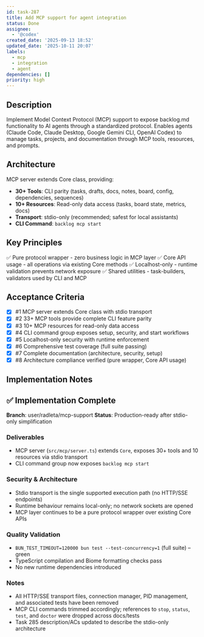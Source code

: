 ```yaml
---
id: task-287
title: Add MCP support for agent integration
status: Done
assignee:
  - '@codex'
created_date: '2025-09-13 18:52'
updated_date: '2025-10-11 20:07'
labels:
  - mcp
  - integration
  - agent
dependencies: []
priority: high
---
```


## Description

<!-- SECTION:DESCRIPTION:BEGIN -->
Implement Model Context Protocol (MCP) support to expose backlog.md functionality to AI agents through a standardized protocol. Enables agents (Claude Code, Claude Desktop, Google Gemini CLI, OpenAI Codex) to manage tasks, projects, and documentation through MCP tools, resources, and prompts.

## Architecture

MCP server extends Core class, providing:
- **30+ Tools**: CLI parity (tasks, drafts, docs, notes, board, config, dependencies, sequences)
- **10+ Resources**: Read-only data access (tasks, board state, metrics, docs)
- **Transport**: stdio-only (recommended; safest for local assistants)
- **CLI Command**: `backlog mcp start`

## Key Principles

✅ Pure protocol wrapper - zero business logic in MCP layer
✅ Core API usage - all operations via existing Core methods
✅ Localhost-only - runtime validation prevents network exposure
✅ Shared utilities - task-builders, validators used by CLI and MCP
<!-- SECTION:DESCRIPTION:END -->

## Acceptance Criteria
<!-- AC:BEGIN -->
- [x] #1 MCP server extends Core class with stdio transport
- [x] #2 33+ MCP tools provide complete CLI feature parity
- [x] #3 10+ MCP resources for read-only data access
- [x] #4 CLI command group exposes setup, security, and start workflows
- [x] #5 Localhost-only security with runtime enforcement
- [x] #6 Comprehensive test coverage (full suite passing)
- [x] #7 Complete documentation (architecture, security, setup)
- [x] #8 Architecture compliance verified (pure wrapper, Core API usage)
<!-- AC:END -->

## Implementation Notes

<!-- SECTION:NOTES:BEGIN -->
## ✅ Implementation Complete

**Branch**: user/radleta/mcp-support
**Status**: Production-ready after stdio-only simplification

### Deliverables

- MCP server (`src/mcp/server.ts`) extends `Core`, exposes 30+ tools and 10 resources via stdio transport
- CLI command group now exposes `backlog mcp start`

### Security & Architecture

- Stdio transport is the single supported execution path (no HTTP/SSE endpoints)
- Runtime behaviour remains local-only; no network sockets are opened
- MCP layer continues to be a pure protocol wrapper over existing Core APIs

### Quality Validation

- `BUN_TEST_TIMEOUT=120000 bun test --test-concurrency=1` (full suite) – green
- TypeScript compilation and Biome formatting checks pass
- No new runtime dependencies introduced

### Notes

- All HTTP/SSE transport files, connection manager, PID management, and associated tests have been removed
- MCP CLI commands trimmed accordingly; references to `stop`, `status`, `test`, and `doctor` were dropped across docs/tests
- Task 285 description/ACs updated to describe the stdio-only architecture
<!-- SECTION:NOTES:END -->
